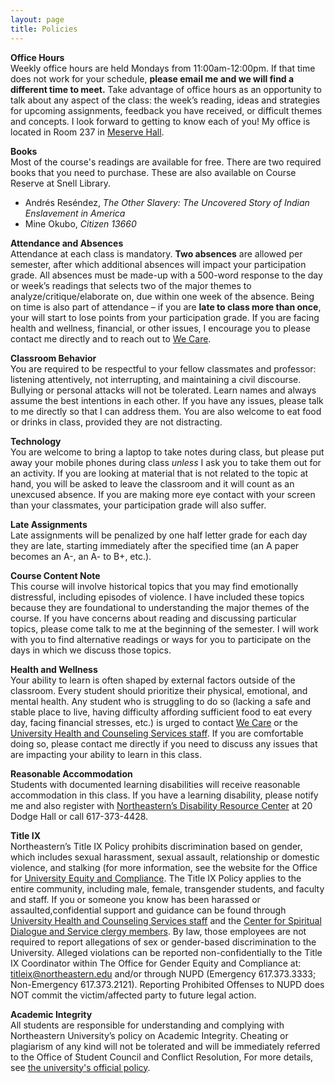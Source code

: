 ```yaml
---
layout: page
title: Policies
--- 
```


**Office Hours**<br>
Weekly office hours are held Mondays from 11:00am-12:00pm. If that time does not work for your schedule, **please email me and we will find a different time to meet.** Take advantage of office hours as an opportunity to talk about any aspect of the class: the week’s reading, ideas and strategies for upcoming assignments, feedback you have received, or difficult themes and concepts. I look forward to getting to know each of you! My office is located in Room 237 in [Meserve Hall](https://www.google.com/maps/place/Meserve+Hall/@42.3378125,-71.0931276,17z/data=!3m1!4b1!4m5!3m4!1s0x89e37a22217737a9:0x8ba53f8873603d10!8m2!3d42.3378086!4d-71.0909389). 

**Books**<br>
Most of the course's readings are available for free. There are two required books that you need to purchase. These are also available on Course Reserve at Snell Library.
- Andrés Reséndez, *The Other Slavery: The Uncovered Story of Indian Enslavement in America*
- Mine Okubo, *Citizen 13660*

**Attendance and Absences**<br>
Attendance at each class is mandatory. **Two absences** are allowed per semester, after which additional absences will impact your participation grade. All absences must be made-up with a 500-word response to the day or week’s readings that selects two of the major themes to analyze/critique/elaborate on, due within one week of the absence. Being on time is also part of attendance – if you are **late to class more than once**, your will start to lose points from your participation grade. If you are facing health and wellness, financial, or other issues, I encourage you to please contact me directly and to reach out to [We Care](https://studentlife.northeastern.edu/we-care/). 

**Classroom Behavior**<br>
You are required to be respectful to your fellow classmates and professor: listening attentively, not interrupting, and maintaining a civil discourse. Bullying or personal attacks will not be tolerated. Learn names and always assume the best intentions in each other. If you have any issues, please talk to me directly so that I can address them. You are also welcome to eat food or drinks in class, provided they are not distracting.

**Technology**<br>
You are welcome to bring a laptop to take notes during class, but please put away your mobile phones during class *unless* I ask you to take them out for an activity. If you are looking at material that is not related to the topic at hand, you will be asked to leave the classroom and it will count as an unexcused absence. If you are making more eye contact with your screen than your classmates, your participation grade will also suffer.

**Late Assignments**<br>
Late assignments will be penalized by one half letter grade for each day they are late, starting immediately after the specified time (an A paper becomes an A-, an A- to B+, etc.).

**Course Content Note**<br>
This course will involve historical topics that you may find emotionally distressful, including episodes of violence. I have included these topics because they are foundational to understanding the major themes of the course. If you have concerns about reading and discussing particular topics, please come talk to me at the beginning of the semester. I will work with you to find alternative readings or ways for you to participate on the days in which we discuss those topics.

**Health and Wellness**<br>
Your ability to learn is often shaped by external factors outside of the classroom. Every student should prioritize their physical, emotional, and mental health. Any student who is struggling to do so (lacking a safe and stable place to live, having difficulty affording sufficient food to eat every day, facing financial stresses, etc.) is urged to contact [We Care](https://studentlife.northeastern.edu/we-care/) or the [University Health and Counseling Services staff](http://www.northeastern.edu/uhcs/). If you are comfortable doing so, please contact me directly if you need to discuss any issues that are impacting your ability to learn in this class.

**Reasonable Accommodation**<br>
Students with documented learning disabilities will receive reasonable accommodation in this class. If you have a learning disability, please notify me and also register with [Northeastern’s Disability Resource Center](http://www.northeastern.edu/drc/) at 20 Dodge Hall or call 617-373-4428.
 
**Title IX**<br>
Northeastern’s Title IX Policy prohibits discrimination based on gender, which includes sexual harassment, sexual assault, relationship or domestic violence, and stalking (for more information, see the website for the Office for [University Equity and Compliance](https://www.northeastern.edu/ouec/). The Title IX Policy applies to the entire community, including male, female, transgender students, and faculty and staff. If you or someone you know has been harassed or assaulted,confidential support and guidance can be found through [University Health and Counseling Services staff](<http://www.northeastern.edu/uhcs/>) and the [Center for Spiritual Dialogue and Service clergy members](<http://www.northeastern.edu/spirituallife/>). By law, those employees are not required to report allegations of sex or gender-based discrimination to the University. Alleged violations can be reported non-confidentially to the Title IX Coordinator within The Office for Gender Equity and Compliance at: titleix@northeastern.edu and/or through NUPD (Emergency 617.373.3333; Non-Emergency 617.373.2121). Reporting Prohibited Offenses to NUPD does NOT commit the victim/affected party to future legal action.

**Academic Integrity**<br>
All students are responsible for understanding and complying with Northeastern University’s policy on Academic Integrity. Cheating or plagiarism of any kind will not be tolerated and will be immediately referred to the Office of Student Council and Conflict Resolution, For more details, see [the university's official policy](<http://www.northeastern.edu/osccr/academic-integrity-policy/>).

